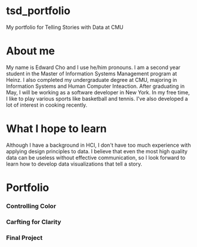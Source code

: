 # tsd_portfolio
My portfolio for Telling Stories with Data at CMU

# About me
My name is Edward Cho and I use he/him pronouns. I am a second year student in the Master of Information Systems Management program at Heinz. I also completed my undergraduate degree at CMU, majoring in Information Systems and Human Computer Inteaction. After graduating in May, I will be working as a software developer in New York. In my free time, I like to play various sports like basketball and tennis. I've also developed a lot of interest in cooking recently.

# What I hope to learn
Although I have a background in HCI, I don't have too much experience with applying design principles to data. I believe that even the most high quality data can be useless without effective communication, so I look forward to learn how to develop data visualizations that tell a story.

# Portfolio
### Controlling Color
### Carfting for Clarity
### Final Project
